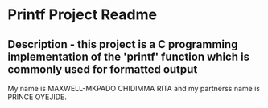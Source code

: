 # Printf Project Readme
## Description - this project is a C  programming implementation of the 'printf' function which is commonly used for formatted output

My name is MAXWELL-MKPADO CHIDIMMA RITA and my partnerss name is PRINCE OYEJIDE.
